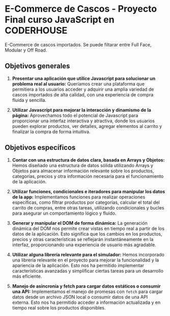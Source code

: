 # E-Commerce de Cascos - Proyecto Final curso JavaScript en CODERHOUSE

E-Commerce de cascos importados. Se puede filtarar entre Full Face, Modular y Off Road.

## Objetivos generales

1. **Presentar una aplicación que utilice Javascript para solucionar un problema real al usuario:** Queríamos crear una plataforma que permitiera a los usuarios acceder y adquirir una amplia variedad de cascos importados de alta calidad, con una experiencia de compra fluida y sencilla.

2. **Utilizar Javascript para mejorar la interacción y dinamismo de la página:** Aprovechamos todo el potencial de Javascript para proporcionar una interfaz interactiva y atractiva, donde los usuarios pueden explorar productos, ver detalles, agregar elementos al carrito y finalizar la compra de forma intuitiva.

## Objetivos específicos

1. **Contar con una estructura de datos clara, basada en Arrays y Objetos:** Hemos diseñado una estructura de datos sólida utilizando Arrays y Objetos para almacenar información relevante sobre los productos, categorías, precios y otra información necesaria para el funcionamiento de la aplicación.

2. **Utilizar funciones, condicionales e iteradores para manipular los datos de la app:** Implementamos funciones para realizar operaciones específicas, como filtrar productos por categorías, calcular el total del carrito de compras, entre otras tareas, utilizando condicionales y bucles para asegurar un comportamiento lógico y fluido.

3. **Generar y manipular el DOM de forma dinámica:** La generación dinámica del DOM nos permite crear vistas en tiempo real a partir de los datos de la aplicación. Esto significa que los cambios en los productos, precios y otras características se reflejarán instantáneamente en la interfaz, proporcionando una experiencia de usuario más agradable.

4. **Utilizar alguna librería relevante para el simulador:** Hemos incorporado una librería relevante en el proyecto para mejorar la funcionalidad y la apariencia de la aplicación. Esto nos ha permitido implementar características avanzadas y simplificar ciertas tareas para un desarrollo más eficiente.

5. **Manejo de asincronía y fetch para cargar datos estáticos o consumir una API:** Implementamos el manejo de promesas con `fetch` para cargar datos desde un archivo JSON local o consumir datos de una API externa. Esto nos ha permitido acceder a información actualizada y en tiempo real sobre los productos disponibles.
